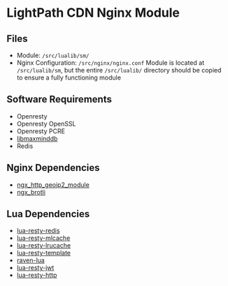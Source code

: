 # LightPath CDN Nginx Module

## Files
* Module: `/src/lualib/sm/`
* Nginx Configuration: `/src/nginx/nginx.conf`
Module is located at `/src/lualib/sm`, but the entire `/src/lualib/` directory should be copied to ensure a fully functioning module

## Software Requirements
* Openresty
* Openresty OpenSSL
* Openresty PCRE 
* [libmaxminddb](https://github.com/maxmind/libmaxminddb)
* Redis

## Nginx Dependencies
* [ngx_http_geoip2_module](https://github.com/leev/ngx_http_geoip2_module)
* [ngx_brotli](https://github.com/google/ngx_brotli)

## Lua Dependencies
* [lua-resty-redis](https://github.com/openresty/lua-resty-redis)
* [lua-resty-mlcache](https://github.com/thibaultcha/lua-resty-mlcache)
* [lua-resty-lrucache](https://github.com/openresty/lua-resty-lrucache)
* [lua-resty-template](https://github.com/bungle/lua-resty-template)
* [raven-lua](https://github.com/cloudflare/raven-lua)
* [lua-resty-jwt](https://github.com/cdbattags/lua-resty-jwt)
* [lua-resty-http](https://github.com/ledgetech/lua-resty-http)
